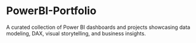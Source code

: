 # PowerBI-Portfolio
A curated collection of Power BI dashboards and projects showcasing data modeling, DAX, visual storytelling, and business insights.
